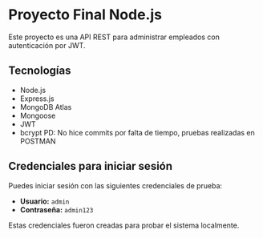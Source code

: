 # Proyecto Final Node.js

Este proyecto es una API REST para administrar empleados con autenticación por JWT.

## Tecnologías
- Node.js
- Express.js
- MongoDB Atlas
- Mongoose
- JWT
- bcrypt
PD: No hice commits por falta de tiempo, pruebas realizadas en POSTMAN
## Credenciales para iniciar sesión

Puedes iniciar sesión con las siguientes credenciales de prueba:

- **Usuario:** `admin`
- **Contraseña:** `admin123`

Estas credenciales fueron creadas para probar el sistema localmente.

